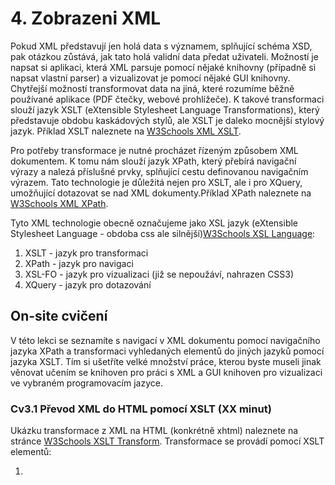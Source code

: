 # 4. Zobrazeni XML

Pokud XML představují jen holá data s významem, splňující schéma XSD, pak otázkou zůstává, jak tato holá validní data předat uživateli. Možností je napsat si aplikaci, která XML parsuje pomocí nějaké knihovny (případně si napsat vlastní parser) a vizualizovat je pomocí nějaké GUI knihovny. Chytřejší možností transformovat data na jiná, které rozumíme běžně používané aplikace (PDF čtečky, webové prohlížeče). K takové transformaci slouží jazyk XSLT (eXtensible Stylesheet Language Transformations), který představuje obdobu kaskádových stylů, ale XSLT je daleko mocnější stylový jazyk. Příklad XSLT naleznete na [W3Schools XML XSLT](https://w3schools.com/xml/xml_xslt.asp).

Pro potřeby transformace je nutné procházet řízeným způsobem XML dokumentem. K tomu nám slouží jazyk XPath, který přebírá navigační výrazy a nalezá příslušné prvky, splňující cestu definovanou navigačním výrazem. Tato technologie je důležitá nejen pro XSLT, ale i pro XQuery, umožňující dotazovat se nad XML dokumenty.Příklad XPath naleznete na [W3Schools XML XPath](http://w3schools.com/xml/xml_xpath.asp).

Tyto XML technologie obecně označujeme jako XSL jazyk (eXtensible Stylesheet Language - obdoba css ale silnější)[W3Schools XSL Language](https://w3schools.com/xml/xsl_languages.asp):
1. XSLT - jazyk pro transformaci
2. XPath - jazyk pro navigaci
3. XSL-FO - jazyk pro vizualizaci (již se nepoužáví, nahrazen CSS3)
4. XQuery - jazyk pro dotazování

## On-site cvičení
V této lekci se seznamíte s navigací v XML dokumentu pomocí navigačního jazyka XPath a transformaci vyhledaných elementů do jiných jazyků pomocí jazyka XSLT. Tím si ušetříte velké množství práce, kterou byste museli jinak věnovat učením se knihoven pro práci s XML a GUI knihoven pro vizualizaci ve vybraném programovacím jazyce.

### Cv3.1 Převod XML do HTML pomocí XSLT (XX minut)

Ukázku transformace z XML na HTML (konkrétně xhtml) naleznete na stránce [W3Schools XSLT Transform](https://w3schools.com/xml/xsl_transformation.asp). Transformace se provádí pomocí XSLT elementů:
1. <template> [W3Schools XSLT Template](https://w3schools.com/xml/xsl_templates.asp) - sada transformačních pravidel, aplikujících se na vyhledané uzly výrazem jazyka XPath v atributu match
2. <apply-templates> [W3Schools XSLT Apply](https://w3schools.com/xsl_apply_templates.asp) - aplikace XSLT pravidel (templates) na element nebo jeho děti

### Cv3.2 Podmínky a cykly v XSLT (XX minut)

V jazyce XSLT lze využívat podmínky a cykly, kterými dále řídíme, na které uzly a jak aplikovat pravidla v templates. Tyto příkazy provádíme pomocí následujících elementů:
1. <value-of> [W3Schools XSLT ValueOf](https://w3schools.com/xml/xsl_value_of.asp) - získá data z jednoho uzlu a může je využít při transformaci
2. <for-each> [W3Schools XSLT ForEach](https://w3schools.com/xml/xsl_for_each.asp) - realizace cyklu v XSLT z vyfiltrovaného výběru XML uzlů
3. <sort> [W3Schools XSLT Sort](https://w3schools.com/xml/xsl_sort.asp) - slouží pro seřazení uzlů
4. <if> [W3Schools XSLT If](https://w3schools.com/xml/xsl_if.asp) - slouží jako realizace podmínky v XSLT
5. <choose> [W3Schools XSLT Choose](https://w3schools.com/xml/xsl_choose.asp) - realizace přepínače v XSLT (switch=<choose>, case=<when>, default=<otherwise>)

### Cv3.3 Využití XPath v XSLT (XX minut)

Jazyk XPath [W3Schools XPath Introduction](https://w3schools.com/xml/xpath_intro.asp) používá výrazy pro cesty ve tvaru osa::uzel[predikát] [W3Schools XPath Nodes](https://w3schools.com/xml/xpath_nodes.asp):
1. Uzel - XML je brán jako strom uzlů, kde uzel může být větev (element, atribut, data, atd.) nebo list (atomická hodnota - samotná data)
2. Osa [W3Schools XPath Axes](https://w3schools.com/xml/xpath_axes.asp) - relativní vztah k vybranému uzlu pro nalezení jeho příbuzných (rodič, dítě, sourozenec, předek, potomek, následný uzel, atd.)
3. Predikát - dodatečné nepovinné filtrování, viz cvičení Cv.3.4

### Cv3.4 Predikáty a operátory v XPath (XX minut)

Nad nalezenými uzly z XPath výrazu lze provádět dodatečnou filtraci predikáty nebo agregaci operátory. Díky predikátům a operátorům může být výsledek cesty množina uzlů, řetězec, boolean nebo číslo. Pokud budeme aplikovat XSLT, tak potřebujeme získat množinu uzlů. Bližší popis mechanismů predikátů a operátorů:
1. Predikát [W3Schools XPath Syntax](https://w3schools.com/xml/xpath_syntax.asp) - filtrují nalezený výsledek (první element, poslední, s atributem větším než, s atributem rovno, atd.), ale je možnost využít v nich i divokých karet (wildcards)
2. Operátor [W3Schools XPath Operators](https://w3schools.com/xml/xpath_operators.asp)- aritmetické (+,-,*,/,div,mod) a logické operace (=,!=,<,<=,>,>=,and,or), které je možné využít pro zpracování výsledku cesty

### Cv3.5 Kaskádové styly

Jelikož jazyk XSL-FO je již obsolete (ten je bohužel zapotřebí pro konverzi XML do PDF), tak se využívá pro vizualizaci dat CSS3. Kaskádové styly nejsou součástí našeho kurzu, avšak měli byste mít alespoň základní ponětí o nich. V tomto cvičení si vyzkoušíte naformátovat přetransformovaný XML dokument pomocí kaskádových stylů.

## Domácí cvičení

### U3.1 XSLT ve webových aplikacích (XX minut)

Nejčastější využití XML je u webových aplikací, takže otázkou zůstává, kde se vlastně transformace provádí u vztahu klient-server. K transformaci může docházet na straně klienta, kterému je do aplikace zaslán XML dokument, nejčastěji jazykem Javascript [W3Schools XSLT on the Client](https://w3schools.com/xml/xsl_client.asp), nebo na straně serveru, který XML transformuje pro klienta a zašle mu již transformovaný dokument [W3Schools XSLT on the Server](https://w3schools.com/xml/xsl_server.asp), např.: jazykem PHP.


### U3.2 Lorem

### U3.3 Lorem





